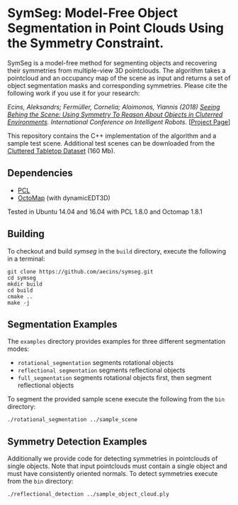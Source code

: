 # SymSeg: Model-Free Object Segmentation in Point Clouds Using the Symmetry Constraint.

SymSeg is a model-free method for segmenting objects and recovering their symmetries from multiple-view 3D pointclouds. The algorithm takes a pointcloud and an occupancy map of the scene as input and returns a set of object segmentation masks and corresponding symmetries. Please cite the following work if you use it for your research:

*Ecins, Aleksandrs; Ferm&uuml;ller, Cornelia; Aloimonos, Yiannis (2018) [Seeing Behing the Scene: Using Symmetry To Reason About Objects in Cluterred Environments](http://users.umiacs.umd.edu/~aecins/projects/symseg/symmetry_segmentation_IROS18.pdf). International Conference on Intelligent Robots.* [[Project Page](http://users.umiacs.umd.edu/~aecins/projects/symseg/)]

This repository contains the C++ implementation of the algorithm and a sample test scene. Additional test scenes can be downloaded from the [Cluttered Tabletop Dataset](http://www.umiacs.umd.edu/~aecins/projects/symseg/dataset/CTD.tar.gz) (160 Mb).

## Dependencies ##
- [PCL](https://github.com/PointCloudLibrary/pcl)
- [OctoMap](https://github.com/OctoMap/octomap) (with dynamicEDT3D)

Tested in Ubuntu 14.04 and 16.04 with PCL 1.8.0 and Octomap 1.8.1


## Building ##

To checkout and build *symseg* in the `build` directory, execute the following in a terminal:

```
git clone https://github.com/aecins/symseg.git
cd symseg
mkdir build
cd build
cmake ..
make -j
```

## Segmentation Examples ##
The `examples` directory provides examples for three different segmentation modes:
- `rotational_segmentation` segments rotational objects
- `reflectional segmentation` segments reflectional objects
- `full_segmentation` segments rotational objects first, then segment reflectional objects

To segment the provided sample scene execute the following from the `bin` directory:
```
./rotational_segmentation ../sample_scene
```

## Symmetry Detection Examples ##

Additionally we provide code for detecting symmetries in pointclouds of single objects. Note that input pointclouds must contain a single object and must have consistently oriented normals. To detect symmetries execute from the `bin` directory:
```
./reflectional_detection ../sample_object_cloud.ply
```